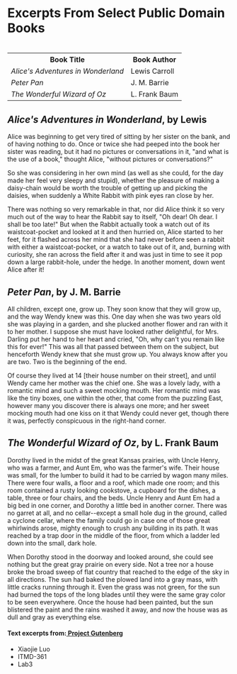 <!DOCTYPE HTML>
<html lang="en">

<head>
    <meta charest="UTF-8">
    <title>Excerpts From Select Public Domain Books</title>
</head>

<body>
    <h1>Excerpts From Select Public Domain Books<h1>
    <table>
     <tr>
         <th>Book Title</th>
         <th>Book Author</th>
     </tr>
     <tr>
         <td><em>Alice's Adventures in Wonderland</em></td> 		
         <td>Lewis Carroll</td>
     </tr>
     <tr>
         <td><em>Peter Pan</em></td>								
         <td>J. M. Barrie</td>
     </tr>
     <tr>
         <td><em>The Wonderful Wizard of Oz</em></td>			
         <td>L. Frank Baum</td>
     </tr>
     </table>

<h2><em>Alice's Adventures in Wonderland</em>, by Lewis</h2>
<p>Alice was beginning to get very tired of sitting by her sister on the bank, and of having nothing to do. Once or twice she had peeped into the book her sister was reading, but it had no pictures or conversations in it, "and what is the use of a book," thought Alice, "without pictures or conversations?"</p>

<p>So she was considering in her own mind (as well as she could, for the day made her feel very sleepy and stupid), whether the pleasure of making a daisy-chain would be worth the trouble of getting up and picking the daisies, when suddenly a White Rabbit with pink eyes ran close by her.</p>

<p>There was nothing so very remarkable in that, nor did Alice think it so very much out of the way to hear the Rabbit say to itself, "Oh dear! Oh dear. I shall be too late!" But when the Rabbit actually took a watch out of its waistcoat-pocket and looked at it and then hurried on, Alice started to her feet, for it flashed across her mind that she had never before seen a rabbit with either a waistcoat-pocket, or a watch to take out of it, and, burning with curiosity, she ran across the field after it and was just in time to see it pop down a large rabbit-hole, under the hedge. In another moment, down went Alice after it!</p>


<h2><em>Peter Pan</em>, by J. M. Barrie</h2>
<p>All children, except one, grow up. They soon know that they will grow up, and the way Wendy knew was this. One day when she was two years old she was playing in a garden, and she plucked another flower and ran with it to her mother. I suppose she must have looked rather delightful, for Mrs. Darling put her hand to her heart and cried, "Oh, why can't you remain like this for ever!" This was all that passed between them on the subject, but henceforth Wendy knew that she must grow up. You always know after you are two. Two is the beginning of the end.</p>

<p>Of course they lived at 14 [their house number on their street], and until Wendy came her mother was the chief one. She was a lovely lady, with a romantic mind and such a sweet mocking mouth. Her romantic mind was like the tiny boxes, one within the other, that come from the puzzling East, however many you discover there is always one more; and her sweet mocking mouth had one kiss on it that Wendy could never get, though there it was, perfectly conspicuous in the right-hand corner.</p>


<h2><em>The Wonderful Wizard of Oz</em>, by L. Frank Baum</h2>
<p>Dorothy lived in the midst of the great Kansas prairies, with Uncle Henry, who was a farmer, and Aunt Em, who was the farmer's wife.  Their house was small, for the lumber to build it had to be carried by wagon many miles.  There were four walls, a floor and a roof, which made one room; and this room contained a rusty looking cookstove, a cupboard for the dishes, a table, three or four chairs, and the beds.  Uncle Henry and Aunt Em had a big bed in one corner, and Dorothy a little bed in another corner.  There was no garret at all, and no cellar--except a small hole dug in the ground, called a cyclone cellar, where the family could go in case one of those great whirlwinds arose, mighty enough to crush any building in its path.  It was reached by a trap door in the middle of the floor, from which a ladder led down into the small, dark hole.</p>

<p>When Dorothy stood in the doorway and looked around, she could see nothing but the great gray prairie on every side.  Not a tree nor a house broke the broad sweep of flat country that reached to the edge of the sky in all directions.  The sun had baked the plowed land into a gray mass, with little cracks running through it.  Even the grass was not green, for the sun had burned the tops of the long blades until they were the same gray color to be seen everywhere.  Once the house had been painted, but the sun blistered the paint and the rains washed it away, and now the house was as dull and gray as everything else.</p>



<h4>Text excerpts from:<a href=" http://www.gutenberg.org"> Project Gutenberg</a></h4>
<ul>
 <li>Xiaojie Luo</li>
 <li>ITMD-361</li>
 <li>Lab3</li>
</ul>
</body>
